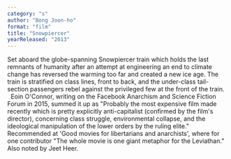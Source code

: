 ```yaml
---
category: "s"
author: "Bong Joon-ho"
format: "film"
title: "Snowpiercer"
yearReleased: "2013"
---
```

Set aboard the globe-spanning Snowpiercer 			train which holds the last remnants of humanity after an attempt at 			engineering an end to climate change has reversed the warming too 			far and created a new ice age. The train is stratified on class 			lines, front to back, and the under-class tail-section passengers 			rebel against the privileged few at the front of the train.
 
Eoin O'Connor, writing on the Facebook 			Anarchism and Science Fiction Forum in 2015, summed it up as 			"Probably the most expensive film made recently which is pretty 			explicitly anti-capitalist (confirmed by the film's director), 			concerning class struggle, environmental collapse, and the 			ideological manipulation of the lower orders by the ruling elite."
 
Recommended at 'Good 			movies for libertarians and anarchists', where for one 			contributor "The whole movie is one giant metaphor for the 			Leviathan." Also noted by			Jeet 			Heer.